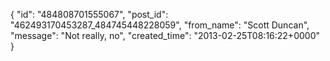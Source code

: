  {
   "id": "484808701555067",
   "post_id": "462493170453287_484745448228059",
   "from_name": "Scott Duncan",
   "message": "Not really, no",
   "created_time": "2013-02-25T08:16:22+0000"
 }
